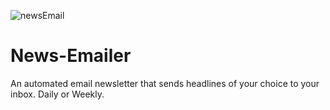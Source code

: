 ![newsEmail](https://user-images.githubusercontent.com/40285294/222864557-eaa8140a-36da-4fd8-8584-d87c5dec6a8f.png)

# News-Emailer
An automated email newsletter that sends headlines of your choice to your inbox. Daily or Weekly. 

